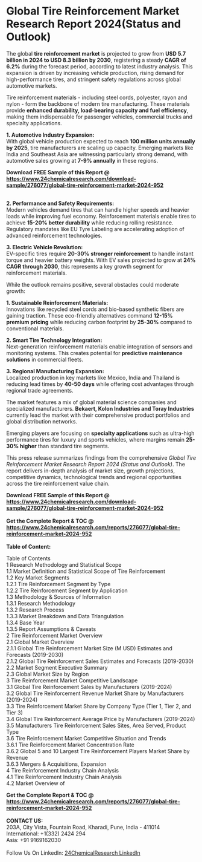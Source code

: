 <h1>Global Tire Reinforcement Market Research Report 2024(Status and Outlook)</h1><p>The global <strong>tire reinforcement market</strong> is projected to grow from <strong>USD 5.7 billion in 2024 to USD 8.3 billion by 2030</strong>, registering a steady <strong>CAGR of 6.2%</strong> during the forecast period, according to latest industry analysis. This expansion is driven by increasing vehicle production, rising demand for high-performance tires, and stringent safety regulations across global automotive markets.</p><p>Tire reinforcement materials - including steel cords, polyester, rayon and nylon - form the backbone of modern tire manufacturing. These materials provide <strong>enhanced durability, load-bearing capacity and fuel efficiency</strong>, making them indispensable for passenger vehicles, commercial trucks and specialty applications.</p><p><strong>1. Automotive Industry Expansion:</strong><br>
With global vehicle production expected to reach <strong>100 million units annually by 2025</strong>, tire manufacturers are scaling up capacity. Emerging markets like India and Southeast Asia are witnessing particularly strong demand, with automotive sales growing at <strong>7-9% annually</strong> in these regions.</p><div><b>Download FREE Sample of this Report @ 
            <a href="https://www.24chemicalresearch.com/download-sample/276077/global-tire-reinforcement-market-2024-952">
            https://www.24chemicalresearch.com/download-sample/276077/global-tire-reinforcement-market-2024-952</a></b></div><br><p><strong>2. Performance and Safety Requirements:</strong><br>
Modern vehicles demand tires that can handle higher speeds and heavier loads while improving fuel economy. Reinforcement materials enable tires to achieve <strong>15-20% better durability</strong> while reducing rolling resistance. Regulatory mandates like EU Tyre Labeling are accelerating adoption of advanced reinforcement technologies.</p><p><strong>3. Electric Vehicle Revolution:</strong><br>
EV-specific tires require <strong>20-30% stronger reinforcement</strong> to handle instant torque and heavier battery weights. With EV sales projected to grow at <strong>24% CAGR through 2030</strong>, this represents a key growth segment for reinforcement materials.</p><p>While the outlook remains positive, several obstacles could moderate growth:</p><p><strong>1. Sustainable Reinforcement Materials:</strong><br>
Innovations like recycled steel cords and bio-based synthetic fibers are gaining traction. These eco-friendly alternatives command <strong>12-15% premium pricing</strong> while reducing carbon footprint by <strong>25-30%</strong> compared to conventional materials.</p><p><strong>2. Smart Tire Technology Integration:</strong><br>
Next-generation reinforcement materials enable integration of sensors and monitoring systems. This creates potential for <strong>predictive maintenance solutions</strong> in commercial fleets.</p><p><strong>3. Regional Manufacturing Expansion:</strong><br>
Localized production in key markets like Mexico, India and Thailand is reducing lead times by <strong>40-50 days</strong> while offering cost advantages through regional trade agreements.</p><p>The market features a mix of global material science companies and specialized manufacturers. <strong>Bekaert, Kolon Industries and Toray Industries</strong> currently lead the market with their comprehensive product portfolios and global distribution networks.</p><p>Emerging players are focusing on <strong>specialty applications</strong> such as ultra-high performance tires for luxury and sports vehicles, where margins remain <strong>25-30% higher</strong> than standard tire segments.</p><p>This press release summarizes findings from the comprehensive <em>Global Tire Reinforcement Market Research Report 2024 (Status and Outlook)</em>. The report delivers in-depth analysis of market size, growth projections, competitive dynamics, technological trends and regional opportunities across the tire reinforcement value chain.</p><div><b>Download FREE Sample of this Report @ 
            <a href="https://www.24chemicalresearch.com/download-sample/276077/global-tire-reinforcement-market-2024-952">
            https://www.24chemicalresearch.com/download-sample/276077/global-tire-reinforcement-market-2024-952</a></b></div><br><div><b>Get the Complete Report & TOC @ 
            <a href="https://www.24chemicalresearch.com/reports/276077/global-tire-reinforcement-market-2024-952">
            https://www.24chemicalresearch.com/reports/276077/global-tire-reinforcement-market-2024-952</a></b></div><br>
            <b>Table of Content:</b><p>Table of Contents<br />
1 Research Methodology and Statistical Scope<br />
1.1 Market Definition and Statistical Scope of Tire Reinforcement<br />
1.2 Key Market Segments<br />
1.2.1 Tire Reinforcement Segment by Type<br />
1.2.2 Tire Reinforcement Segment by Application<br />
1.3 Methodology & Sources of Information<br />
1.3.1 Research Methodology<br />
1.3.2 Research Process<br />
1.3.3 Market Breakdown and Data Triangulation<br />
1.3.4 Base Year<br />
1.3.5 Report Assumptions & Caveats<br />
2 Tire Reinforcement Market Overview<br />
2.1 Global Market Overview<br />
2.1.1 Global Tire Reinforcement Market Size (M USD) Estimates and Forecasts (2019-2030)<br />
2.1.2 Global Tire Reinforcement Sales Estimates and Forecasts (2019-2030)<br />
2.2 Market Segment Executive Summary<br />
2.3 Global Market Size by Region<br />
3 Tire Reinforcement Market Competitive Landscape<br />
3.1 Global Tire Reinforcement Sales by Manufacturers (2019-2024)<br />
3.2 Global Tire Reinforcement Revenue Market Share by Manufacturers (2019-2024)<br />
3.3 Tire Reinforcement Market Share by Company Type (Tier 1, Tier 2, and Tier 3)<br />
3.4 Global Tire Reinforcement Average Price by Manufacturers (2019-2024)<br />
3.5 Manufacturers Tire Reinforcement Sales Sites, Area Served, Product Type<br />
3.6 Tire Reinforcement Market Competitive Situation and Trends<br />
3.6.1 Tire Reinforcement Market Concentration Rate<br />
3.6.2 Global 5 and 10 Largest Tire Reinforcement Players Market Share by Revenue<br />
3.6.3 Mergers & Acquisitions, Expansion<br />
4 Tire Reinforcement Industry Chain Analysis<br />
4.1 Tire Reinforcement Industry Chain Analysis<br />
4.2 Market Overview of</p><div><b>Get the Complete Report & TOC @ 
            <a href="https://www.24chemicalresearch.com/reports/276077/global-tire-reinforcement-market-2024-952">
            https://www.24chemicalresearch.com/reports/276077/global-tire-reinforcement-market-2024-952</a></b></div><br><b>CONTACT US:</b><br>
            203A, City Vista, Fountain Road, Kharadi, Pune, India - 411014<br>
            International: +1(332) 2424 294<br>
            Asia: +91 9169162030 <br><br>
            Follow Us On LinkedIn: <a href="https://www.linkedin.com/company/24chemicalresearch/">24ChemicalResearch LinkedIn</a>